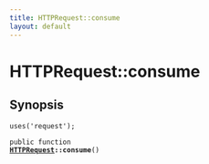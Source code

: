 ```yaml
---
title: HTTPRequest::consume
layout: default
---
```


# HTTPRequest::consume

## Synopsis

<code>uses('request');</code>

<code>public function <b><a href="HTTPRequest">HTTPRequest</a>::consume</b>()</code>

